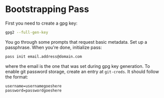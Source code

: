 # Bootstrapping Pass
First you need to create a gpg key:

```bash
gpg2 --full-gen-key
```

You go through some prompts that request basic metadata. Set up a passphrase. When you're done, initialize pass:

```bash
pass init email.address@domain.com
```

where the email is the one that was set during gpg key generation. To enable git password storage, create an entry at `git-creds`. It should follow the format:

```
username=usernamegoeshere
password=passwordgoeshere
```

